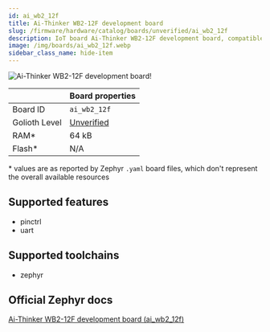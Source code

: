 ```yaml
---
id: ai_wb2_12f
title: Ai-Thinker WB2-12F development board
slug: /firmware/hardware/catalog/boards/unverified/ai_wb2_12f
description: IoT board Ai-Thinker WB2-12F development board, compatible with Golioth at unverified level.
image: /img/boards/ai_wb2_12f.webp
sidebar_class_name: hide-item
---
```


[//]: # (This is an auto-generated file, do not edit! Changes to it will be lost upon re-generation)

![Ai-Thinker WB2-12F development board!](/img/boards/ai_wb2_12f.webp "Ai-Thinker WB2-12F development board")

|                | Board properties     |
| -------------  | -------------------- |
| Board ID       | `ai_wb2_12f` |
| Golioth Level  | [Unverified](/firmware/hardware#unverified-boards) |
| RAM*           | 64 kB |
| Flash*         | N/A |

\* values are as reported by Zephyr `.yaml` board files, which don't represent the overall available resources



## Supported features

* pinctrl
* uart

## Supported toolchains

* zephyr

## Official Zephyr docs

[Ai-Thinker WB2-12F development board (ai_wb2_12f)](https://docs.zephyrproject.org/latest/boards/aithinker/ai_wb2_12f/doc/index.html)
